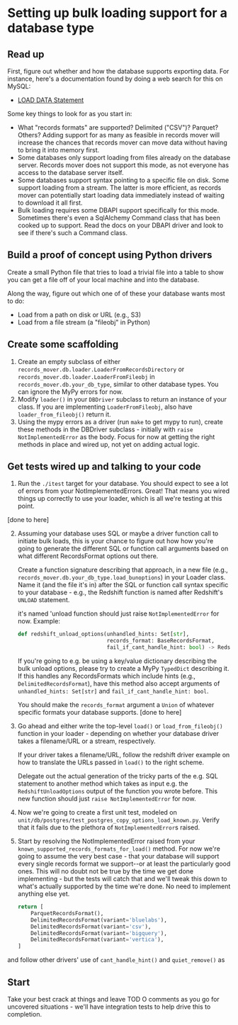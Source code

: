 # Setting up bulk loading support for a database type

## Read up

First, figure out whether and how the database supports exporting
data.  For instance, here's a documentation found by doing a web
search for this on MySQL:

* [LOAD DATA Statement](https://dev.mysql.com/doc/refman/8.0/en/load-data.html)

Some key things to look for as you start in:

* What "records formats" are supported?  Delimited ("CSV")?  Parquet?
  Others?  Adding support for as many as feasible in records mover
  will increase the chances that records mover can move data without
  having to bring it into memory first.
* Some databases only support loading from files already on the
  database server.  Records mover does not support this mode, as not
  everyone has access to the database server itself.
* Some databases support syntax pointing to a specific file on disk.
  Some support loading from a stream.  The latter is more efficient,
  as records mover can potentially start loading data immediately
  instead of waiting to download it all first.
* Bulk loading requires some DBAPI support specifically for this mode.
  Sometimes there's even a SqlAlchemy Command class that has been
  cooked up to support.  Read the docs on your DBAPI driver and look
  to see if there's such a Command class.

## Build a proof of concept using Python drivers

Create a small Python file that tries to load a trivial file into a
table to show you can get a file off of your local machine and into
the database.

Along the way, figure out which one of of these your database wants most to do:

* Load from a path on disk or URL (e.g., S3)
* Load from a file stream (a "fileobj" in Python)

## Create some scaffolding

1. Create an empty subclass of either
   `records_mover.db.loader.LoaderFromRecordsDirectory` or
   `records_mover.db.loader.LoaderFromFileobj` in
   `records_mover.db.your_db_type`, similar to other database types.  You can ignore
   the MyPy errors for now.
2. Modify `loader()` in your `DBDriver` subclass to return an instance
   of your class.  If you are implementing `LoaderFromFileobj`, also
   have `loader_from_fileobj()` return it.
3. Using the mypy errors as a driver (run `make` to get mypy to run),
   create these methods in the DBDriver subclass - initially with
   `raise NotImplementedError` as the body.  Focus for now at getting
   the right methods in place and wired up, not yet on adding
   actual logic.

## Get tests wired up and talking to your code

1. Run the `./itest` target for your database.  You should expect to
   see a lot of errors from your NotImplementedErrors.  Great!  That
   means you wired things up correctly to use your loader, which is
   all we're testing at this point.

[done to here]

2. Assuming your database uses SQL or maybe a driver function call to
   initiate bulk loads, this is your chance to figure out how how
   you're going to generate the different SQL or function call
   arguments based on what different RecordsFormat options out there.

   Create a function signature describing that approach, in a new file
   (e.g., `records_mover.db.your_db_type.load_bunoptions`) in your Loader
   class.  Name it (and the file it's in) after the SQL or function call
   syntax specific to your database - e.g., the Redshift function is named
   after Redshift's `UNLOAD` statement.

   it's named 'unload function should just raise `NotImplementedError`
   for now.  Example:

   ```python
   def redshift_unload_options(unhandled_hints: Set[str],
                               records_format: BaseRecordsFormat,
                               fail_if_cant_handle_hint: bool) -> RedshiftUnloadOptions:
   ```

   If you're going to e.g. be using a key/value dictionary describing
   the bulk unload options, please try to create a MyPy `TypedDict`
   describing it.  If this handles any RecordsFormats which include
   hints (e.g., `DelimitedRecordsFormat`), have this method also
   accept arguments of `unhandled_hints: Set[str]` and
   `fail_if_cant_handle_hint: bool`.

   You should make the `records_format` argument a `Union` of whatever
   specific formats your database supports.
[done to here]

2. Go ahead and either write the top-level `load()` or
   `load_from_fileobj()` function in your loader - depending on
   whether your database driver takes a filename/URL or a stream,
   respectively.

   If your driver takes a filename/URL, follow the redshift driver
   example on how to translate the URLs passed in `load()` to the
   right scheme.

   Delegate out the actual generation of the tricky parts of the
   e.g. SQL statement to another method which takes as input e.g. the
   `RedshiftUnloadOptions` output of the function you wrote before.
   This new function should just `raise NotImplementedError` for now.

3. Now we're going to create a first unit test, modeled on
   `unit/db/postgres/test_postgres_copy_options_load_known.py`.
   Verify that it fails due to the plethora of `NotImplementedError`s
   raised.
4. Start by resolving the NotImplementedError raised from your
   `known_supported_records_formats_for_load()` method.  For now we're
   going to assume the very best case - that your database will
   support every single records format we support--or at least the
   particularly good ones.  This will no doubt not be true by the time
   we get done implementing - but the tests will catch that and we'll
   tweak this down to what's actually supported by the time we're
   done.  No need to implement anything else yet.

   ```python
   return [
       ParquetRecordsFormat(),
       DelimitedRecordsFormat(variant='bluelabs'),
       DelimitedRecordsFormat(variant='csv'),
       DelimitedRecordsFormat(variant='bigquery'),
       DelimitedRecordsFormat(variant='vertica'),
   ]
   ```

and follow other drivers' use of `cant_handle_hint()` and `quiet_remove()` as

## Start






   Take your best crack at
   things and leave TOD O comments as you go for uncovered
   situations - we'll have integration tests to help drive this to
   completion.
